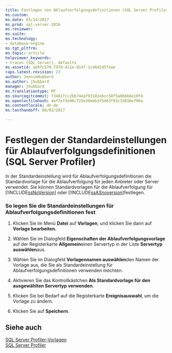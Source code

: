 ```yaml
---
title: Festlegen von Ablaufverfolgungsdefinitionen (SQL Server Profiler) | Microsoft Docs
ms.custom: 
ms.date: 03/14/2017
ms.prod: sql-server-2016
ms.reviewer: 
ms.suite: 
ms.technology:
- database-engine
ms.tgt_pltfrm: 
ms.topic: article
helpviewer_keywords:
- traces [SQL Server], defaults
ms.assetid: ab9fc570-797d-411e-814f-1c46d2d5feae
caps.latest.revision: 23
author: JennieHubbard
ms.author: jhubbard
manager: jhubbard
ms.translationtype: MT
ms.sourcegitcommit: f3481fcc2bb74eaf93182e6cc58f5a06666e10f4
ms.openlocfilehash: 4ef7efda96c725e38ebb3f5d63f93c33816e790a
ms.contentlocale: de-de
ms.lasthandoff: 08/02/2017

---
```

# <a name="set-trace-definition-defaults-sql-server-profiler"></a>Festlegen der Standardeinstellungen für Ablaufverfolgungsdefinitionen (SQL Server Profiler)
  In der Standardeinstellung wird für Ablaufverfolgungsdefinitionen die Standardvorlage für die Ablaufverfolgung für jeden Anbieter oder Server verwendet. Sie können Standardvorlagen für die Ablaufverfolgung für [!INCLUDE[ssNoVersion](../../includes/ssnoversion-md.md)] oder [!INCLUDE[ssASnoversion](../../includes/ssasnoversion-md.md)]festlegen.  
  
### <a name="to-set-trace-definition-defaults"></a>So legen Sie die Standardeinstellungen für Ablaufverfolgungsdefinitionen fest  
  
1.  Klicken Sie im Menü **Datei** auf **Vorlagen**, und klicken Sie dann auf **Vorlage bearbeiten.**  
  
2.  Wählen Sie im Dialogfeld **Eigenschaften der Ablaufverfolgungsvorlage** auf der Registerkarte **Allgemein**einen Servertyp in der Liste **Servertyp auswählen**aus.  
  
3.  Wählen Sie im Dialogfeld **Vorlagennamen auswählen**den Namen der Vorlage aus, die Sie als Standardeinstellung für Ablaufverfolgungsdefinitionen verwenden möchten.  
  
4.  Aktivieren Sie das Kontrollkästchen **Als Standardvorlage für den ausgewählten Servertyp verwenden**.  
  
5.  Klicken Sie bei Bedarf auf die Registerkarte **Ereignisauswahl**, um die Vorlage zu ändern.  
  
6.  Klicken Sie auf **Speichern**.  
  
## <a name="see-also"></a>Siehe auch  
 [SQL Server Profiler-Vorlagen](../../tools/sql-server-profiler/sql-server-profiler-templates.md)   
 [SQL Server Profiler](../../tools/sql-server-profiler/sql-server-profiler.md)  
  
  
